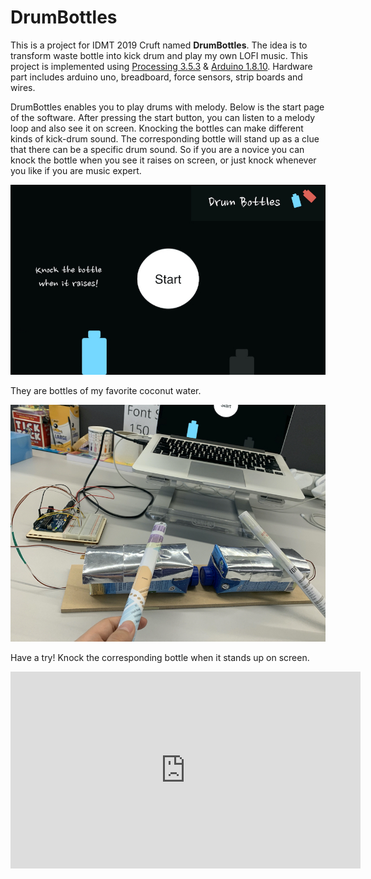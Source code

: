 # DrumBottles
This is a project for IDMT 2019 Cruft named **DrumBottles**. The idea is to transform waste bottle into kick drum and play my own LOFI music. This project is implemented using [Processing 3.5.3](https://processing.org/download/) & [Arduino 1.8.10](https://www.arduino.cc/). Hardware part includes arduino uno, breadboard, force sensors, strip boards and wires. 

DrumBottles enables you to play drums with melody. Below is the start page of the software. After pressing the start button, you can listen to a melody loop and also see it on screen. Knocking the bottles can make different kinds of kick-drum sound. The corresponding bottle will stand up as a clue that there can be a specific drum sound. So if you are a novice you can knock the bottle when you see it raises on screen, or just knock whenever you like if you are music expert.


![](/images/start_interface.jpeg)

They are bottles of my favorite coconut water.


![](/images/knocking_bottls.jpeg)

Have a try! Knock the corresponding bottle when it stands up on screen. 

<iframe width="560" height="315" src="https://www.youtube.com/embed/ayQOoPAvtNA" frameborder="0" allow="accelerometer; autoplay; encrypted-media; gyroscope; picture-in-picture" allowfullscreen></iframe>